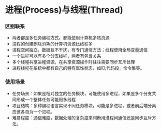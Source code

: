 进程(Process)与线程(Thread)
===

### 区别联系
* 两者都是多任务编程方式，都能使用计算机多核资源
* 进程的创建删除消耗的计算机资源比线程多
* 进程空间独立，数据互不干扰，有专门通信方法；线程使用全局变量通信
* 一个进程可以有多个分支线程，两者有包含关系
* 多个线程共享进程资源，在共享资源操作时往往需要同步互斥处理
* 进程线程在系统中都有自己的特有属性标志，如ID,代码段，命令集等。
### 使用场景
* 任务场景：如果是相对独立的任务模块，可能使用多进程，如果是多个分支共同形成一个整体任务可能用多线程
* 项目结构：多种编程语言实现不同任务模块，可能是多进程，或者前后端分离应该各自为一个进程。
* 难易程度：通信难度，数据处理的复杂度来判断用进程间通信还是同步互斥方法。
